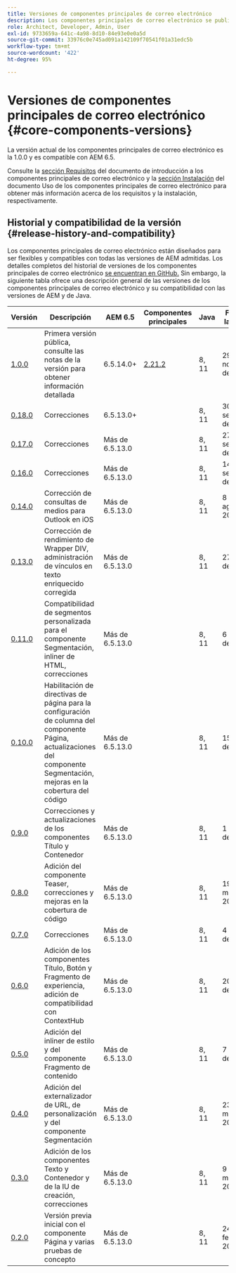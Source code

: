 ```yaml
---
title: Versiones de componentes principales de correo electrónico
description: Los componentes principales de correo electrónico se publican como versiones.
role: Architect, Developer, Admin, User
exl-id: 9733659a-641c-4a98-8d10-84e93e0e0a5d
source-git-commit: 33976c0e745ad091a142109f70541f01a31edc5b
workflow-type: tm+mt
source-wordcount: '422'
ht-degree: 95%

---
```



# Versiones de componentes principales de correo electrónico {#core-components-versions}

La versión actual de los componentes principales de correo electrónico es la 1.0.0 y es compatible con AEM 6.5.

Consulte la [sección Requisitos](/help/email/introduction.md#requirements) del documento de introducción a los componentes principales de correo electrónico y la [sección Instalación](/help/email/using.md#installing-the-email-core-components) del documento Uso de los componentes principales de correo electrónico para obtener más información acerca de los requisitos y la instalación, respectivamente.

## Historial y compatibilidad de la versión {#release-history-and-compatibility}

Los componentes principales de correo electrónico están diseñados para ser flexibles y compatibles con todas las versiones de AEM admitidas. Los detalles completos del historial de versiones de los componentes principales de correo electrónico [se encuentran en GitHub.](https://github.com/adobe/aem-core-email-components/releases) Sin embargo, la siguiente tabla ofrece una descripción general de las versiones de los componentes principales de correo electrónico y su compatibilidad con las versiones de AEM y de Java.

| Versión | Descripción | AEM 6.5 | Componentes principales  | Java | Fecha de la versión |
|---|---|---|---|---|---|
| [1.0.0](https://github.com/adobe/aem-core-email-components/releases/tag/core.email.components.reactor-1.0.0) | Primera versión pública, consulte las notas de la versión para obtener información detallada | 6.5.14.0+ | [2.21.2](/help/versions.md) | 8, 11 | 29 de noviembre de 2022 |
| [0.18.0](https://github.com/adobe/aem-core-email-components/releases/tag/v0.18.0) | Correcciones | 6.5.13.0+ |  | 8, 11 | 30 de septiembre de 2022 |
| [0.17.0](https://github.com/adobe/aem-core-email-components/releases/tag/v0.17.0) | Correcciones | Más de 6.5.13.0 |  | 8, 11 | 27 de septiembre de 2022 |
| [0.16.0](https://github.com/adobe/aem-core-email-components/releases/tag/v0.16.0) | Correcciones | Más de 6.5.13.0 |  | 8, 11 | 14 de septiembre de 2022 |
| [0.14.0](https://github.com/adobe/aem-core-email-components/releases/tag/v0.14.0) | Corrección de consultas de medios para Outlook en iOS | Más de 6.5.13.0 |  | 8, 11 | 8 de agosto de 2022 |
| [0.13.0](https://github.com/adobe/aem-core-email-components/releases/tag/v0.13.0) | Corrección de rendimiento de Wrapper DIV, administración de vínculos en texto enriquecido corregida | Más de 6.5.13.0 |  | 8, 11 | 27 de julio de 2022 |
| [0.11.0](https://github.com/adobe/aem-core-email-components/releases/tag/v0.11.0) | Compatibilidad de segmentos personalizada para el componente Segmentación, inliner de HTML, correcciones | Más de 6.5.13.0 |  | 8, 11 | 6 de julio de 2022 |
| [0.10.0](https://github.com/adobe/aem-core-email-components/releases/tag/v0.10.0) | Habilitación de directivas de página para la configuración de columna del componente Página, actualizaciones del componente Segmentación, mejoras en la cobertura del código | Más de 6.5.13.0 |  | 8, 11 | 15 de junio de 2022 |
| [0.9.0](https://github.com/adobe/aem-core-email-components/releases/tag/v0.9.0) | Correcciones y actualizaciones de los componentes Título y Contenedor | Más de 6.5.13.0 |  | 8, 11 | 1 de junio de 2022 |
| [0.8.0](https://github.com/adobe/aem-core-email-components/releases/tag/v0.8.0) | Adición del componente Teaser, correcciones y mejoras en la cobertura de código | Más de 6.5.13.0 |  | 8, 11 | 19 de mayo de 2022 |
| [0.7.0](https://github.com/adobe/aem-core-email-components/releases/tag/v0.7.0) | Correcciones | Más de 6.5.13.0 |  | 8, 11 | 4 de mayo de 2022 |
| [0.6.0](https://github.com/adobe/aem-core-email-components/releases/tag/v0.6.0) | Adición de los componentes Título, Botón y Fragmento de experiencia, adición de compatibilidad con ContextHub | Más de 6.5.13.0 |  | 8, 11 | 20 de abril de 2022 |
| [0.5.0](https://github.com/adobe/aem-core-email-components/releases/tag/v0.5.0) | Adición del inliner de estilo y del componente Fragmento de contenido | Más de 6.5.13.0 |  | 8, 11 | 7 de abril de 2022 |
| [0.4.0](https://github.com/adobe/aem-core-email-components/releases/tag/v0.4.0) | Adición del externalizador de URL, de personalización y del componente Segmentación | Más de 6.5.13.0 |  | 8, 11 | 23 de marzo de 2022 |
| [0.3.0](https://github.com/adobe/aem-core-email-components/releases/tag/v0.3.0) | Adición de los componentes Texto y Contenedor y de la IU de creación, correcciones | Más de 6.5.13.0 |  | 8, 11 | 9 de marzo de 2022 |
| [0.2.0](https://github.com/adobe/aem-core-email-components/releases/tag/v0.2.0) | Versión previa inicial con el componente Página y varias pruebas de concepto | Más de 6.5.13.0 |  | 8, 11 | 24 de febrero de 2022 |
